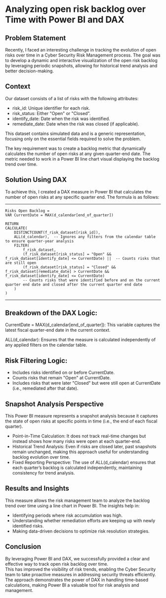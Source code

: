 # Analyzing open risk backlog over Time with Power BI and DAX

## Problem Statement

Recently, I faced an interesting challenge in tracking the evolution of open risks over time in a Cyber Security Risk Management process. The goal was to develop a dynamic and interactive visualization of the open risk backlog by leveraging periodic snapshots, allowing for historical trend analysis and better decision-making.

## Context

Our dataset consists of a list of risks with the following attributes:

- risk_id: Unique identifier for each risk.  
- risk_status: Either "Open" or "Closed".  
- identify_date: Date when the risk was identified.  
- remediate_date: Date when the risk was closed (if applicable).

This dataset contains simulated data and is a generic representation, focusing only on the essential fields required to solve the problem.

The key requirement was to create a backlog metric that dynamically calculates the number of open risks at any given quarter-end date. The metric needed to work in a Power BI line chart visual displaying the backlog trend over time.  

## Solution Using DAX

To achieve this, I created a DAX measure in Power BI that calculates the number of open risks at any specific quarter end. The formula is as follows:

-------------------------------------------------------------------------------------------------------------------------------------------------------------

```DAX
Risks Open Backlog = 
VAR CurrentDate = MAX(d_calendar[end_of_quarter])

RETURN
CALCULATE(
    DISTINCTCOUNT(f_risk_dataset[risk_id]),
    ALL(d_calendar),  -- Ignores any filters from the calendar table to ensure quarter-year analysis
    FILTER(
        f_risk_dataset,
        (f_risk_dataset[risk_status] = "Open" && f_risk_dataset[identify_date] <= CurrentDate) ||  -- Counts risks that are still open
        (f_risk_dataset[risk_status] = "Closed" && f_risk_dataset[remediate_date] > CurrentDate && f_risk_dataset[identify_date] <= CurrentDate) 
        -- Counts risks that were identified before and on the current quarter end date and closed after the current quarter end date
    )
)
```
--------------------------------------------------------------------------------------------------------------------------------------------------------------

## Breakdown of the DAX Logic:

CurrentDate = MAX(d_calendar[end_of_quarter]): This variable captures the latest fiscal quarter-end date in the current context.  

ALL(d_calendar): Ensures that the measure is calculated independently of any applied filters on the calendar table.  

## Risk Filtering Logic:

- Includes risks identified on or before CurrentDate.  
- Counts risks that remain "Open" at CurrentDate.  
- Includes risks that were later "Closed" but were still open at CurrentDate (i.e., remediated after that date).  

## Snapshot Analysis Perspective

This Power BI measure represents a snapshot analysis because it captures the state of open risks at specific points in time (i.e., the end of each fiscal quarter).

- Point-in-Time Calculation: It does not track real-time changes but instead shows how many risks were open at each quarter-end.  
- Historical Trend Analysis: Even if risks are closed later, past snapshots remain unchanged, making this approach useful for understanding backlog evolution over time.  
- Fixed Reporting Perspective: The use of ALL(d_calendar) ensures that each quarter’s backlog is calculated independently, maintaining consistency for trend analysis.  

## Results and Insights

This measure allows the risk management team to analyze the backlog trend over time using a line chart in Power BI. The insights help in:

- Identifying periods where risk accumulation was high.
- Understanding whether remediation efforts are keeping up with newly identified risks.
- Making data-driven decisions to optimize risk resolution strategies.

## Conclusion

By leveraging Power BI and DAX, we successfully provided a clear and effective way to track open risk backlog over time.  
This has improved the visibility of risk trends, enabling the Cyber Security team to take proactive measures in addressing security threats efficiently.  
The approach demonstrates the power of DAX in handling time-based calculations, making Power BI a valuable tool for risk analysis and management.  
